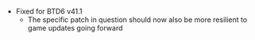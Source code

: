 - Fixed for BTD6 v41.1
  - The specific patch in question should now also be more resilient to game updates going forward
